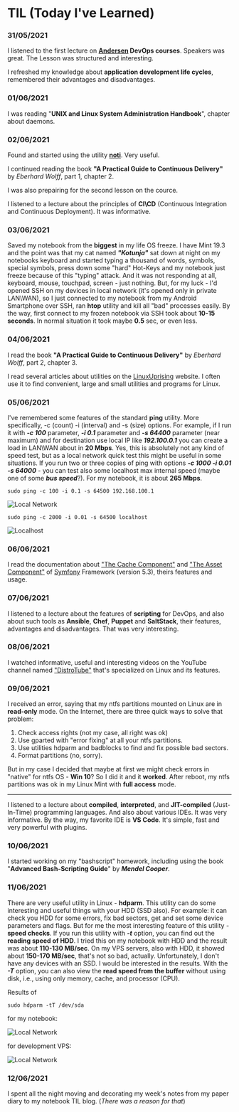 # TIL (Today I've Learned)

### 31/05/2021
I listened to the first lecture on **[Andersen](https://andersenlab.com) DevOps courses**. Speakers was great. The Lesson was structured and interesting.

I refreshed my knowledge about **application development life cycles**, remembered their advantages and disadvantages.

### 01/06/2021
I was reading "**UNIX and Linux System Administration Handbook**", chapter about daemons.

### 02/06/2021
Found and started using the utility **[noti](https://github.com/variadico/noti)**. Very useful.

I continued reading the book **"A Practical Guide to Continuous Delivery"** by *Eberhard Wolff*, part 1, chapter 2.

I was also prepairing for the second lesson on the cource.

I listened to a lecture about the principles of **CI\CD** (Continuous Integration and Continuous Deployment). It was informative.

### 03/06/2021
Saved my notebook from the **biggest** in my life OS freeze. I have Mint 19.3 and the point was that my cat named ***"Kotunja"*** sat down at night on my notebooks keyboard and started typing a thousand of words, symbols, special symbols, press down some "hard" Hot-Keys and my notebook just freeze because of this "typing" attack. And it was not responding at all, keyboard, mouse, touchpad, screen - just nothing. But, for my luck - I'd opened SSH on my devices in local network (it's opened only in private LAN\WAN), so I just connected to my notebook from my Android Smartphone over SSH, ran **htop** utility and kill all "bad" processes easily. By the way, first connect to my frozen notebook via SSH took about **10-15 seconds**. In normal situation it took maybe **0.5** sec, or even less. 

### 04/06/2021
I read the book **"A Practical Guide to Continuous Delivery"** by *Eberhard Wolff*, part 2, chapter 3.

I read several articles about utilities on the [LinuxUprising](https://www.linuxuprising.com) website. I often use it to find convenient, large and small utilities and programs for Linux.

### 05/06/2021
I've remembered some features of the standard **ping** utility. More specifically, -c (count) -i (interval) and -s (size) options. For example, if I run it with ***-c 100*** parameter, ***-i 0.1*** parameter and ***-s 64400*** parameter (near maximum) and for destination use local IP like ***192.100.0.1*** you can create a load in LAN\WAN about in **20 Mbps**. Yes, this is absolutely not any kind of speed test, but as a local network quick test this might be useful in some situations. If you run two or three copies of ping with  options ***-c 1000 -i 0.01 -s 64000*** - you can test also some localhost max internal speed (maybe one of some ***bus speed***?). For my notebook, it is about **265 Mbps**. 

    sudo ping -c 100 -i 0.1 -s 64500 192.168.100.1

![Local Network](https://github.com/MikeKozhevnikov/devops-cource/blob/main/media/wlo1.png?raw=true)

    sudo ping -c 2000 -i 0.01 -s 64500 localhost

![Localhost](https://github.com/MikeKozhevnikov/devops-cource/blob/main/media/lo.png?raw=true)




### 06/06/2021
I read the documentation about ["The Cache Component"](https://symfony.com/doc/current/components/cache.html) and ["The Asset Component"](https://symfony.com/doc/current/components/asset.html) of [Symfony](https://symfony.com) Framework (version 5.3), theirs features and usage. 

### 07/06/2021
I listened to a lecture about the features of **scripting** for DevOps, and also about such tools as **Ansible**, **Chef**, **Puppet** and **SaltStack**, their features, advantages and disadvantages. That was very interesting.

### 08/06/2021
I watched informative, useful and interesting videos on the YouTube channel named ["DistroTube"](https://www.youtube.com/c/DistroTube) that's specialized on Linux and its features.


### 09/06/2021
I received an error, saying that my ntfs partitions mounted on Linux are in **read-only** mode. On the Internet, there are three quick ways to solve that problem:

1. Check access rights (not my case, all right was ok) 
2. Use gparted with "error fixing" at all your ntfs partitions. 
3. Use utilities hdparm and badblocks to find and fix possible bad sectors. 
4. Format partitions (no, sorry). 

But in my case I decided that maybe at first we might check errors in "native" for ntfs OS - **Win 10**? So I did it and it **worked**. After reboot, my ntfs partitions was ok in my Linux Mint with **full access** mode.

---

I listened to a lecture about **compiled**, **interpreted**, and **JIT-compiled** (Just-In-Time) programming languages. And also about various IDEs. It was very informative. By the way, my favorite IDE is **VS Code**. It's simple, fast and very powerful with plugins.

### 10/06/2021
I started working on my "bashscript" homework, including using the book "**Advanced Bash-Scripting Guide**" by ***Mendel Cooper***.

### 11/06/2021
There are very useful utility in Linux - **hdparm**. This utility can do some interesting and useful things with your HDD (SSD also). For example: it can check you HDD for some errors, fix bad sectors, get and set some device parameters and flags. But for me the most interesting feature of this utility - **speed checks**. If you run this utility with ***-t*** option, you can find out the **reading speed of HDD**. I tried this on my notebook with HDD and the result was about **110-130 MB/sec**. On my VPS servers, also with HDD, it showed about **150-170 MB/sec**, that's not so bad, actually. Unfortunately, I don't have any devices with an SSD. I would be interested in the results. With the ***-T*** option, you can also view the **read speed from the buffer** without using disk, i.e., using only memory, cache, and processor (CPU). 

Results of
    
    sudo hdparm -tT /dev/sda

for my notebook:

![Local Network](https://github.com/MikeKozhevnikov/devops-cource/blob/main/media/homepc.png?raw=true)

for development VPS:

![Local Network](https://github.com/MikeKozhevnikov/devops-cource/blob/main/media/development-server.png?raw=true)

### 12/06/2021
I spent all the night moving and decorating my week's notes from my paper diary to my notebook TIL blog. (*There was a reason for that*)